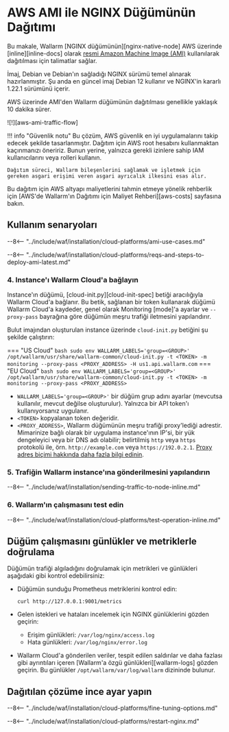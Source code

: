 # AWS AMI ile NGINX Düğümünün Dağıtımı

Bu makale, Wallarm [NGINX düğümünün][nginx-native-node] AWS üzerinde [inline][inline-docs] olarak [resmi Amazon Machine Image (AMI)](https://aws.amazon.com/marketplace/pp/B073VRFXSD) kullanılarak dağıtılması için talimatlar sağlar.

İmaj, Debian ve Debian'ın sağladığı NGINX sürümü temel alınarak hazırlanmıştır. Şu anda en güncel imaj Debian 12 kullanır ve NGINX'in kararlı 1.22.1 sürümünü içerir.

AWS üzerinde AMI'den Wallarm düğümünün dağıtılması genellikle yaklaşık 10 dakika sürer.

![!][aws-ami-traffic-flow]

!!! info "Güvenlik notu"
    Bu çözüm, AWS güvenlik en iyi uygulamalarını takip edecek şekilde tasarlanmıştır. Dağıtım için AWS root hesabını kullanmaktan kaçınmanızı öneririz. Bunun yerine, yalnızca gerekli izinlere sahip IAM kullanıcılarını veya rolleri kullanın.

    Dağıtım süreci, Wallarm bileşenlerini sağlamak ve işletmek için gereken asgari erişimi veren asgari ayrıcalık ilkesini esas alır.

Bu dağıtım için AWS altyapı maliyetlerini tahmin etmeye yönelik rehberlik için [AWS'de Wallarm'ın Dağıtımı için Maliyet Rehberi][aws-costs] sayfasına bakın.

## Kullanım senaryoları

--8<-- "../include/waf/installation/cloud-platforms/ami-use-cases.md"

--8<-- "../include/waf/installation/cloud-platforms/reqs-and-steps-to-deploy-ami-latest.md"

### 4. Instance'ı Wallarm Cloud'a bağlayın

Instance'ın düğümü, [cloud-init.py][cloud-init-spec] betiği aracılığıyla Wallarm Cloud'a bağlanır. Bu betik, sağlanan bir token kullanarak düğümü Wallarm Cloud'a kaydeder, genel olarak Monitoring [mode]'a ayarlar ve `--proxy-pass` bayrağına göre düğümün meşru trafiği iletmesini yapılandırır.

Bulut imajından oluşturulan instance üzerinde `cloud-init.py` betiğini şu şekilde çalıştırın:

=== "US Cloud"
    ``` bash
    sudo env WALLARM_LABELS='group=<GROUP>' /opt/wallarm/usr/share/wallarm-common/cloud-init.py -t <TOKEN> -m monitoring --proxy-pass <PROXY_ADDRESS> -H us1.api.wallarm.com
    ```
=== "EU Cloud"
    ``` bash
    sudo env WALLARM_LABELS='group=<GROUP>' /opt/wallarm/usr/share/wallarm-common/cloud-init.py -t <TOKEN> -m monitoring --proxy-pass <PROXY_ADDRESS>
    ```

* `WALLARM_LABELS='group=<GROUP>'` bir düğüm grup adını ayarlar (mevcutsa kullanılır, mevcut değilse oluşturulur). Yalnızca bir API token'ı kullanıyorsanız uygulanır.
* `<TOKEN>` kopyalanan token değeridir.
* `<PROXY_ADDRESS>`, Wallarm düğümünün meşru trafiği proxy'lediği adrestir. Mimarinize bağlı olarak bir uygulama instance'ının IP'si, bir yük dengeleyici veya bir DNS adı olabilir; belirtilmiş `http` veya `https` protokolü ile, örn. `http://example.com` veya `https://192.0.2.1`. [Proxy adres biçimi hakkında daha fazla bilgi edinin](https://nginx.org/en/docs/http/ngx_http_proxy_module.html?&_ga=2.23729850.1231698478.1756133814-1504295816.1756133814#proxy_pass).

### 5. Trafiğin Wallarm instance'ına gönderilmesini yapılandırın

--8<-- "../include/waf/installation/sending-traffic-to-node-inline.md"

### 6. Wallarm'ın çalışmasını test edin

--8<-- "../include/waf/installation/cloud-platforms/test-operation-inline.md"

## Düğüm çalışmasını günlükler ve metriklerle doğrulama

Düğümün trafiği algıladığını doğrulamak için metrikleri ve günlükleri aşağıdaki gibi kontrol edebilirsiniz:

* Düğümün sunduğu Prometheus metriklerini kontrol edin:

    ```
    curl http://127.0.0.1:9001/metrics
    ```

* Gelen istekleri ve hataları incelemek için NGINX günlüklerini gözden geçirin:

    * Erişim günlükleri: `/var/log/nginx/access.log`
    * Hata günlükleri: `/var/log/nginx/error.log`

* Wallarm Cloud'a gönderilen veriler, tespit edilen saldırılar ve daha fazlası gibi ayrıntıları içeren [Wallarm'a özgü günlükleri][wallarm-logs] gözden geçirin. Bu günlükler `/opt/wallarm/var/log/wallarm` dizininde bulunur.

## Dağıtılan çözüme ince ayar yapın

--8<-- "../include/waf/installation/cloud-platforms/fine-tuning-options.md"

--8<-- "../include/waf/installation/cloud-platforms/restart-nginx.md"